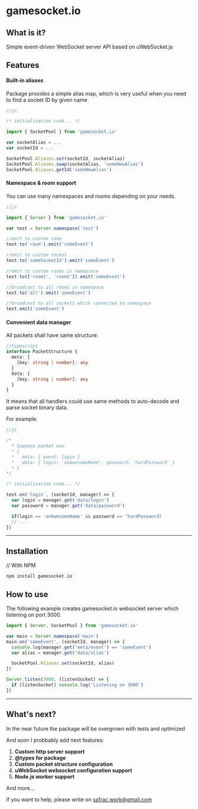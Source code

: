 # gamesocket.io

## What is it?

Simple event-driven WebSocket server API based on uWebSocket.js

## Features

#### Built-in aliases

Package provides a simple alias map, which is very useful when you need to find
a socket ID by given name

```js
//js

/* initialization code... */

import { SocketPool } from 'gamesocket.io'

var socketAlias = ...
var socketId = ...

SocketPool.Aliases.set(socketId, socketAlias)
SocketPool.Aliases.swap(socketAlias, 'someNewAlias')
SocketPool.Aliases.getId('someNewAlias')
```

#### Namespace & room support

You can use many namespaces and rooms depending on your needs.

```js
//js

import { Server } from 'gamesocket.io'

var test = Server.namespace('test')

//emit to custom room
test.to('room').emit('someEvent')

//emit to custom socket
test.to('someSocketId').emit('someEvent')

//emit to custom rooms in namepsace
test.to(['room1', 'room2']).emit('someEvent')

//broadcast to all rooms in namespace
test.to('all').emit('someEvent')

//broadcast to all sockets which connected to namespace
test.emit('someEvent')
```

#### Convenient data manager

All packets shall have same structure:

```typescript
//typescript
interface PacketStructure {
  meta: {
    [key: string | number]: any
  }
  data: {
    [key: string | number]: any
  }
}
```

It means that all handlers could use same methods to auto-decode and parse
socket binary data.

For example:

```js
//js

/*
  * Suppose packet was
  * {
  *   meta: { event: login }
  *   data: { login: 'anAwesomeName', password: 'hardPassword' }
  * }
*/

/* initialization code... */

test.on('login', (socketId, manager) => {
  var login = manager.get('data/login')
  var password = manager.get('data/password')

  if(login == 'anAwesomeName' && password == "hardPassword)
  // ...
})
```

---

## Installation

// With NPM

```
npm install gamesocket.io
```

## How to use

The following example creates gamesocket.io websocket server which listening on
port 3000.

```js
import { Server, SocketPool } from 'gamesocket.io'

var main = Server.namespace('main')
main.on('someEvent', (socketId, manager) => {
  console.log(manager.get('meta/event') == 'someEvent')
  var alias = manager.get('data/alias')

  SocketPool.Aliases.set(socketId, alias)
})

Server.listen(3000, (listenSocket) => {
  if (listenSocket) console.log('Listening on 3000')
})
```

---

## What's next?

In the near future the package will be overgrown with tests and optimized

And soon I probbably add next features:

1. **Custom http server support**
2. **@types for package**
3. **Custom packet structure configuration**
4. **uWebSocket websocket configuration support**
5. **Node.js worker support**

And more...

If you want to help, please write on sa1rac.work@gmail.com
